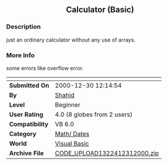 ﻿<div align="center">

## Calculator \(Basic\)


</div>

### Description

just an ordinary calculator without any use of arrays.
 
### More Info
 
some errors like overflow error.


<span>             |<span>
---                |---
**Submitted On**   |2000-12-30 12:14:54
**By**             |[Shahid](https://github.com/Planet-Source-Code/PSCIndex/blob/master/ByAuthor/shahid.md)
**Level**          |Beginner
**User Rating**    |4.0 (8 globes from 2 users)
**Compatibility**  |VB 6\.0
**Category**       |[Math/ Dates](https://github.com/Planet-Source-Code/PSCIndex/blob/master/ByCategory/math-dates__1-37.md)
**World**          |[Visual Basic](https://github.com/Planet-Source-Code/PSCIndex/blob/master/ByWorld/visual-basic.md)
**Archive File**   |[CODE\_UPLOAD1322412312000\.zip](https://github.com/Planet-Source-Code/shahid-calculator-basic__1-13993/archive/master.zip)








